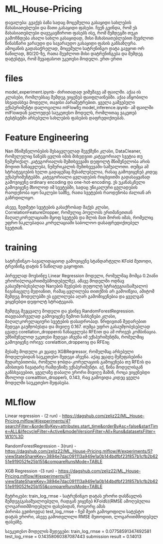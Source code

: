 ﻿# ML_House-Pricing
დავალება: გვაქვს ბაზა სადაც მოცემულია გასაყიდი სახლების მახასიათებლები და მათი გასაყიდი ფასები. ჩვენ გვინდა, რომ ეს მახასიათებლები დავუკავშიროთ ფასებს ისე, რომ შემდეგში თუკი გამოჩნდება ახალი სახლი გასაყიდად, მისი მახასიათებლებით შევძლოთ წინასწარი ვარაუდი და სავარაუდო გასაყიდი ფასის განსაზღვრა.  
ამოცანის გადასაჭრელად, მოცემული სატრენინგო დატა გავყოთ ორ ნაწილად, 80/20-ზე, რათა შევძლოთ მისი დატრენინგება და შემდეგ დატესტვა, რომ შევაფასოთ უკეთესი მოდელი. 
ერთ-ერთი 

# files
model_experiment.ipynb- ძირითადად ვიმუშავე ამ ფაილში. აქაა ის კლასები, რომლებსაც შემდეგ ვიყენებ ფაიფლაინებში. აქაა აწყობილი სხვადასხვა მოდელი, თავისი პარამეტრებით. ყველა გაშვებული ექსპერიმენტი დალოგილია mlFlowზე
model_inference.ipynb- ამ ფაილში mlFlowდან ვალოუდებ საუკეთესო მოდელს, რომლითაც ვაკეთებ ტესტსეტში არსებული სახლების ფასების დაფრედიქთებას. 

# Feature Engineering
Nan მნიშვნელობების შესაცვლელად შევქმენი კლასი, DataCleaner, რომელელიც ნანებს ცვლის იმის მიხედვით კატეგორიალ სვეტია თუ ნუმერიქალ. კატეგორიალის შემთხვევაში დეფოლტ მნიშვნელობა არის მოდით ჩანაცვლება, ნუმერიკალის შემთხვევაში-საშუალოთი. თუმცა ამ სტრატეგიების ხელთ გადაცემაც შესაძლებელია, რასაც გამოვიყენებ კიდეც ექსპერიმენტებში. 
კატეგორიალი ცვლადების რიცხვითში გადასაყვანად გამოვიყენე  ordinary encoding და one-hot-encoding. ეს უკანასკნელი გამოვიყენე მხოლოდ იმ სვეტებში, სადაც უნიკალური ცვლადების რაოდენობა იყო ნაკლები სამზე, რათა სვეტების რაოდენობა ძალიან არ გაზრდილიყო.  

ასევე, ზედმეტი სვეტების გასაქრობად მაქვს კლასი, CorrelationFeatureDropper, რომელიც პოულობს ერთმანეთთან მაღალკორელაციაში მყოფ სვეტებს და შლის მათ შორის იმას, რომელიც უფრო ნაკლებადაა კორელაციაში საბოლოო დასაფრედიქთებელ სვეტთან. 

# training
სატრენინგო-სავალიდაციოდ გამოვიყენე სტანდარტული KFold მეთოდი, ტრეინინგ დატის 5 ნაწილად გაყოფით.

პირველად მოვსინჯე Linear Regression მოდელი, რომელმაც მომცა 0.2იანი ერორი(ლოგარითმებმოდებულზე). ამავე მოდელში ოდნავ გასაუმჯობესებლად Nanების შევსების დეფოლტ სტრატეგია(საშუალო) ჩავანაცვლე მედიანით, რამაც ცვლილება თითქმის არ გამოიწვია, ამიტომ შემდეგ მოდელებში ეს ცვლილება აღარ გამომიყენებია და ყველგან ვიყენებდი დეფოლტ სტრატეგიას. 

შემდეგ შევცვალე მოდელი და ვსინჯე RandomForestRegression. თავდაპირველად გამოვიყენე ზემოთ ნახსენები კლასი, მაღალკორელაციური სვეტების დასადროპად. წრფივთან შედარებით შედეგი გაუმჯობესდა და მივიღე 0.167. თუმცა უფრო გასაუმჯობესებლად ცვადე corellation_dropperის ჩანაცვლება RFEით და ამ ორივეს კომბინაცია. უმნიშვნელოდ უკეთესი შედეგი აჩვენა იმ ექსპერიმენტმა, რომელშიც გამოვიყენე ორივე: corelattion_dropperიც და RFEიც 

მესამე მოდული კი ვცადე XGBRegressor, რომელმაც არსებული მოდელებიდან საუკეთესო შედეგი აჩვენა. აქაც ვცადე შემეფასებინა შედარებითობა, რომელი ჯობდა-კორელაციის გამოყენება თუ RFEის და ამისთვის ჩავატარე რამდენიმე ექსპერიმენტი. აქ, წინა მოდელისგან განსხვავებით, ყველაზე დაბალი ერორი მივიღე მაშინ, როცა ვიყენებდი მხოლოდ corealttion_dropperს, 0.143, რაც გამოვიდა კიდეც ყველა მოდელში საუკეთესო შეფასება. 

# MLflow
Linear regression - (2 run) - https://dagshub.com/zeliz22/ML_House-Pricing.mlflow/#/experiments/4?searchFilter=&orderByKey=attributes.start_time&orderByAsc=false&startTime=ALL&lifecycleFilter=Active&modelVersionFilter=All+Runs&datasetsFilter=W10%3D

RandomForestRegression - 3(run) - https://dagshub.com/zeliz22/ML_House-Pricing.mlflow/#/experiments/5?viewStateShareKey=3894e7dac091113a949e1a0b144bdfbf23f857b1cfb2b6251e919052fe25b155&compareRunsMode=TABLE

XGB Regression -(3 run) - https://dagshub.com/zeliz22/ML_House-Pricing.mlflow/#/experiments/6?viewStateShareKey=3894e7dac091113a949e1a0b144bdfbf23f857b1cfb2b6251e919052fe25b155&compareRunsMode=TABLE

მეტრიკები: train_log_rmse - სატრენინგო დატას ერორი დასწავლის შემდეგ(გასაშუალოებული, რადგან ვიყენებ KFoldს)(RMSE ამოღებულია ლოგარითმმოდებული ფასებიდან, როგორც ამას     
           პირობა გვთხოვდა)
           test_log_rmse - ჩემ მეირ გამოყოფილი სატესტო დატას ერორი, ასევე გამოთვლილი RMSE მეთოდით, ლოგარითმმოდებულ ფასებზე. 

 საუკეთესო მოდელის შედეგები: train_log_rmse = 0.07758591347492581
                               test_log_rmse = 0.14358060387087443
                               submission result = 0.14013



